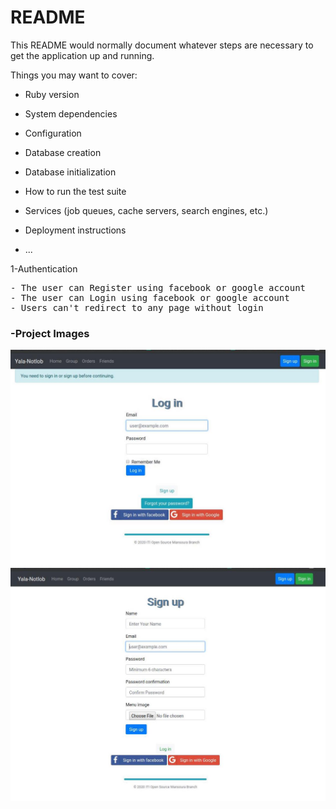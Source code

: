 # README

This README would normally document whatever steps are necessary to get the
application up and running.

Things you may want to cover:

- Ruby version

- System dependencies

- Configuration

- Database creation

- Database initialization

- How to run the test suite

- Services (job queues, cache servers, search engines, etc.)

- Deployment instructions

- ...

1-Authentication

<pre>
- The user can Register using facebook or google account
- The user can Login using facebook or google account
- Users can't redirect to any page without login
</pre>

### -Project Images
![](app/assets/images/login.jpg)
![](app/assets/images/register.jpg)

